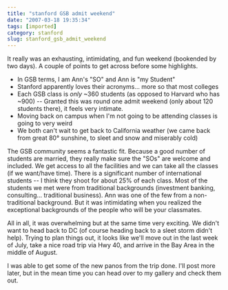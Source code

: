 ```yaml
---
title: "stanford GSB admit weekend"
date: "2007-03-18 19:35:34"
tags: [imported]
category: stanford
slug: stanford_gsb_admit_weekend
---
```


It really was an exhausting, intimidating, and fun weekend (bookended by two days). A couple of points to get across before some highlights.

<ul>
	<li>In GSB terms, I am Ann's "SO" and Ann is "my Student"</li>
	<li>Stanford apparently loves their acronyms... more so that most colleges</li>
	<li>Each GSB class is<em> only</em> ~360 students (as opposed to Harvard who has ~900) -- Granted this was round one admit weekend (only about 120 students there), it feels very intimate.</li>
	<li>Moving back on campus when I'm not going to be attending classes is going to very weird</li>
	<li>We both can't wait to get back to California weather (we came back from great 80° sunshine, to sleet and snow and miserably cold)</li>
</ul>

The GSB community seems a fantastic fit. Because a good number of students are married, they really make sure the "SOs" are welcome and included. We get access to all the facilities and we can take all the classes (if we want/have time). There is a significant number of international students -- I think they shoot for about 25% of each class. Most of the students we met were from traditional backgrounds (investment banking, consulting... traditional business). Ann was one of the few from a non-traditional background. But it was intimidating when you realized the exceptional backgrounds of the people who will be your classmates.

All in all, it was overwhelming but at the same time very exciting. We didn't want to head back to DC (of course heading back to a sleet storm didn't help). Trying to plan things out, it looks like we'll move out in the last week of July, take a nice road trip via Hwy 40, and arrive in the Bay Area in the middle of August.

I was able to get some of the new panos from the trip done. I'll post more later, but in the mean time you can head over to my gallery and check them out.
